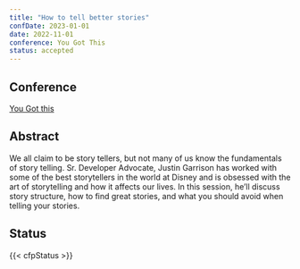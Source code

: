 ```yaml
---
title: "How to tell better stories"
confDate: 2023-01-01
date: 2022-11-01
conference: You Got This
status: accepted
---
```


## Conference
[You Got this](https://yougotthis.io/)

## Abstract
We all claim to be story tellers, but not many of us know the fundamentals of story telling.
Sr. Developer Advocate, Justin Garrison has worked with some of the best storytellers in the world at Disney and is obsessed with the art of storytelling and how it affects our lives.
In this session, he’ll discuss story structure, how to find great stories, and what you should avoid when telling your stories.

## Status
{{< cfpStatus >}}
